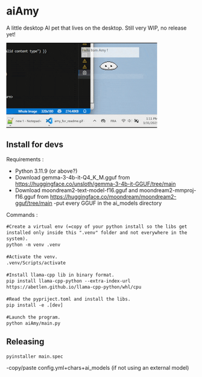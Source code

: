 # aiAmy

A little desktop AI pet that lives on the desktop. Still very WIP, no release yet!

![Amy the desktop pet saying "Hello from Amy!" and answering "I'm fine" to "how are you".](amy_for_readme.gif)


## Install for devs
Requirements :
- Python 3.11.9 (or above?)
- Download gemma-3-4b-it-Q4_K_M.gguf from https://huggingface.co/unsloth/gemma-3-4b-it-GGUF/tree/main
- Download moondream2-text-model-f16.gguf and moondream2-mmproj-f16.gguf from https://huggingface.co/moondream/moondream2-gguf/tree/main
 -put every GGUF in the ai_models directory

Commands :
```
#Create a virtual env (=copy of your python install so the libs get installed only inside this ".venv" folder and not everywhere in the system).
python -m venv .venv

#Activate the venv.
.venv/Scripts/activate

#Install llama-cpp lib in binary format.
pip install llama-cpp-python --extra-index-url https://abetlen.github.io/llama-cpp-python/whl/cpu

#Read the pypriject.toml and install the libs.
pip install -e .[dev]

#Launch the program.
python aiAmy/main.py
```

## Releasing
```
pyinstaller main.spec
```

-copy/paste config.yml+chars+ai_models (if not using an external model)
